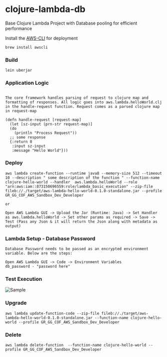 # clojure-lambda-db
Base Clojure Lambda Project with Database pooling for efficient performance


Install the [AWS-CLI](https://aws.amazon.com/cli) for deployment

```
brew install awscli
```

### Build

```
lein uberjar
```

### Application Logic
```

The core framework handles parsing of request to clojure map and formatting of responses. All logic goes into aws.lambda.helloWorld.clj in the handle-request function. Request comes as a parsed clojure map in request-map

(defn handle-request [request-map]
  (let [sz-input (prn-str request-map)]
  (do
    (println "Process Request"))
  ;; some response
  {:return 0
   :input sz-input
   :message "Hello World"}))
```

### Deploy

```
aws lambda create-function --runtime java8 --memory-size 512 --timeout 10 --description " some description of the function " --function-name clojure-hello-world --handler  aws.lambda.helloWorld --role "arn:aws:iam::873150696559:role/lambda_basic_execution" --zip-file fileb://./target/aws-lambda-hello-world-0.1.0-standalone.jar --profile GR_GG_COF_AWS_Sandbox_Dev_Developer

or

Open AWS Lambda GUI -> Upload the Jar (Runtime: Java) -> Set Handler as aws.lambda.helloWorld -> Set other params as required -> Save -> Test (Pass any Json & it will return the Json along with metadata as output)
```

### Lambda Setup - Database Password

```
Database Password needs to be passed as an encrypted environment variable. Below are the steps:

Open AWS Lambda GUI -> Code -> Environment Variables
db_password - "password here"

```


### Test Execution

![Sample](doc/screenshot.png)


### Upgrade

```
aws lambda update-function-code --zip-file fileb://./target/aws-lambda-hello-world-0.1.0-standalone.jar --function-name clojure-hello-world --profile GR_GG_COF_AWS_Sandbox_Dev_Developer
```


### Delete

```
aws lambda delete-function  --function-name clojure-hello-world --profile GR_GG_COF_AWS_Sandbox_Dev_Developer
```
